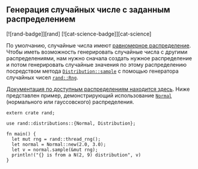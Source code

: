 ## Генерация случайных числе с заданным распределением

[![rand-badge]][rand] [![cat-science-badge]][cat-science]

По умолчанию, случайные числа имеют [равномерное распределение](https://en.wikipedia.org/wiki/Uniform_distribution_(continuous)). Чтобы иметь возможность генерировать случайные числа с другими распределениями, нам нужно сначала создать нужное распределение и потом генерировать случайные значения по этому распределению посредством метода [`Distribution::sample`](https://docs.rs/rand/*/rand/distributions/trait.Distribution.html#tymethod.sample) с помощью генератора случайных чисел [`rand::Rng`](https://docs.rs/rand/*/rand/trait.Rng.html).

[Документация по доступным распределениям находится здесь](https://docs.rs/rand/*/rand/distributions/index.html). Ниже представлен пример, демонстрирующий использование [`Normal`](https://docs.rs/rand/*/rand/distributions/normal/struct.Normal.html) (нормального или гауссовского) распределения.

```
extern crate rand;

use rand::distributions::{Normal, Distribution};

fn main() {
  let mut rng = rand::thread_rng();
  let normal = Normal::new(2.0, 3.0);
  let v = normal.sample(&mut rng);
  println!("{} is from a N(2, 9) distribution", v)
}
```


